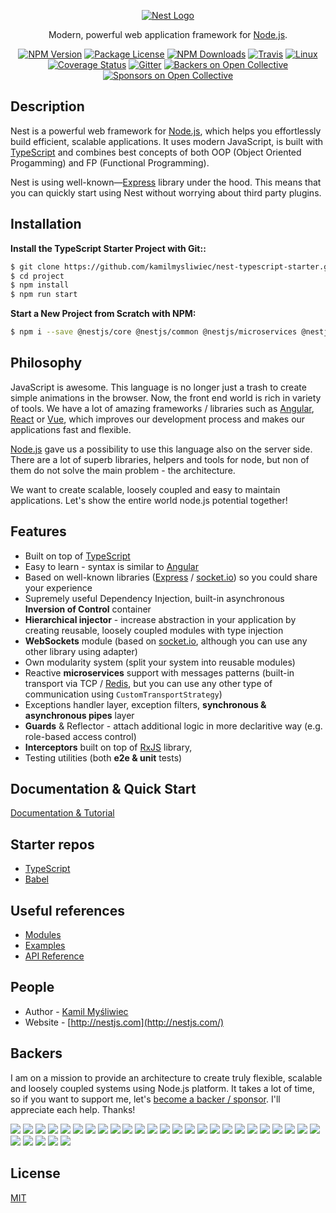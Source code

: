 <p align="center">
  <a href="http://nestjs.com/" target="blank"><img src="http://kamilmysliwiec.com/public/nest-logo.png" alt="Nest Logo" /></a>
</p>

[travis-image]: https://api.travis-ci.org/kamilmysliwiec/nest.svg?branch=master
[travis-url]: https://travis-ci.org/kamilmysliwiec/nest
[linux-image]: https://img.shields.io/travis/kamilmysliwiec/nest/master.svg?label=linux
[linux-url]: https://travis-ci.org/kamilmysliwiec/nest
  
  <p align="center">Modern, powerful web application framework for <a href="http://nodejs.org" target="blank">Node.js</a>.</p>
    <p align="center">
<a href="https://www.npmjs.com/~nestjscore"><img src="https://img.shields.io/npm/v/@nestjs/core.svg" alt="NPM Version" /></a>
<a href="https://www.npmjs.com/~nestjscore"><img src="https://img.shields.io/npm/l/@nestjs/core.svg" alt="Package License" /></a>
<a href="https://www.npmjs.com/~nestjscore"><img src="https://img.shields.io/npm/dm/@nestjs/core.svg" alt="NPM Downloads" /></a>
<a href="https://travis-ci.org/kamilmysliwiec/nest"><img src="https://api.travis-ci.org/kamilmysliwiec/nest.svg?branch=master" alt="Travis" /></a>
<a href="https://travis-ci.org/kamilmysliwiec/nest"><img src="https://img.shields.io/travis/kamilmysliwiec/nest/master.svg?label=linux" alt="Linux" /></a>
<a href="https://coveralls.io/github/kamilmysliwiec/nest?branch=master"><img src="https://coveralls.io/repos/github/kamilmysliwiec/nest/badge.svg?branch=master" alt="Coverage Status" /></a>
<a href="https://gitter.im/nestjs/nestjs?utm_source=badge&utm_medium=badge&utm_campaign=pr-badge&utm_content=body_badge"><img src="https://badges.gitter.im/nestjs/nestjs.svg" alt="Gitter" /></a>
<a href="https://opencollective.com/nest#backer"><img src="https://opencollective.com/nest/backers/badge.svg" alt="Backers on Open Collective" /></a>
<a href="https://opencollective.com/nest#sponsor"><img src="https://opencollective.com/nest/sponsors/badge.svg" alt="Sponsors on Open Collective" /></a>
</p>
  <!--[![Backers on Open Collective](https://opencollective.com/nest/backers/badge.svg)](https://opencollective.com/nest#backer)
  [![Sponsors on Open Collective](https://opencollective.com/nest/sponsors/badge.svg)](https://opencollective.com/nest#sponsor)-->

## Description

Nest is a powerful web framework for [Node.js](http://nodejs.org), which helps you effortlessly build efficient, scalable applications. It uses modern JavaScript, is built with [TypeScript](http://www.typescriptlang.org) and combines best concepts of both OOP (Object Oriented Progamming) and FP (Functional Programming).

Nest is using well-known—[Express](https://github.com/expressjs/express) library under the hood. This means that you can quickly start using Nest without worrying about third party plugins.

## Installation

**Install the TypeScript Starter Project with Git::**
```bash
$ git clone https://github.com/kamilmysliwiec/nest-typescript-starter.git project
$ cd project
$ npm install
$ npm run start
```

**Start a New Project from Scratch with NPM:**
```bash
$ npm i --save @nestjs/core @nestjs/common @nestjs/microservices @nestjs/websockets @nestjs/testing reflect-metadata rxjs
```

## Philosophy

JavaScript is awesome. This language is no longer just a trash to create simple animations in the browser. Now, the front end world is rich in variety of tools. We have a lot of amazing frameworks / libraries such as [Angular](https://angular.io/), [React](https://github.com/facebook/react) or [Vue](https://github.com/vuejs/vue), which improves our development process and makes our applications fast and flexible. 

[Node.js](http://nodejs.org) gave us a possibility to use this language also on the server side. There are a lot of superb libraries, helpers and tools for node, but non of them do not solve the main problem - the architecture. 

We want to create scalable, loosely coupled and easy to maintain applications. Let's show the entire world node.js potential together!

## Features

- Built on top of [TypeScript](http://www.typescriptlang.org)
- Easy to learn - syntax is similar to [Angular](https://angular.io/)
- Based on well-known libraries ([Express](https://github.com/expressjs/express) / [socket.io](https://github.com/socketio/socket.io)) so you could share your experience 
- Supremely useful Dependency Injection, built-in asynchronous **Inversion of Control** container
- **Hierarchical injector** - increase abstraction in your application by creating reusable, loosely coupled modules with type injection
- **WebSockets** module (based on [socket.io](https://github.com/socketio/socket.io), although you can use any other library using adapter)
- Own modularity system (split your system into reusable modules)
- Reactive **microservices** support with messages patterns (built-in transport via TCP / [Redis](https://redis.io/), but you can use any other type of communication using `CustomTransportStrategy`)
- Exceptions handler layer, exception filters, **synchronous & asynchronous pipes** layer
- **Guards** & Reflector - attach additional logic in more declaritive way (e.g. role-based access control)
- **Interceptors** built on top of [RxJS](https://github.com/Reactive-Extensions/RxJS) library,
- Testing utilities (both **e2e & unit** tests)

## Documentation & Quick Start

[Documentation & Tutorial](http://docs.nestjs.com)

## Starter repos

- [TypeScript](https://github.com/kamilmysliwiec/nest-typescript-starter)
- [Babel](https://github.com/kamilmysliwiec/nest-babel-starter/)

## Useful references

- [Modules](http://docs.nestjs.com/modules.html) 
- [Examples](http://docs.nestjs.com/examples.html)
- [API Reference](http://docs.nestjs.com/api-reference.html)

## People

- Author - [Kamil Myśliwiec](http://kamilmysliwiec.com)
- Website - [http://nestjs.com](http://nestjs.com/)

## Backers

I am on a mission to provide an architecture to create truly flexible, scalable and loosely coupled systems using Node.js platform. It takes a lot of time, so if you want to support me, let's [become a backer / sponsor]((https://opencollective.com/nest#backer)). I'll appreciate each help. Thanks!

<a href="https://opencollective.com/nest/backer/0/website" target="_blank"><img src="https://opencollective.com/nest/backer/0/avatar.svg"></a>
<a href="https://opencollective.com/nest/backer/1/website" target="_blank"><img src="https://opencollective.com/nest/backer/1/avatar.svg"></a>
<a href="https://opencollective.com/nest/backer/2/website" target="_blank"><img src="https://opencollective.com/nest/backer/2/avatar.svg"></a>
<a href="https://opencollective.com/nest/backer/3/website" target="_blank"><img src="https://opencollective.com/nest/backer/3/avatar.svg"></a>
<a href="https://opencollective.com/nest/backer/4/website" target="_blank"><img src="https://opencollective.com/nest/backer/4/avatar.svg"></a>
<a href="https://opencollective.com/nest/backer/5/website" target="_blank"><img src="https://opencollective.com/nest/backer/5/avatar.svg"></a>
<a href="https://opencollective.com/nest/backer/6/website" target="_blank"><img src="https://opencollective.com/nest/backer/6/avatar.svg"></a>
<a href="https://opencollective.com/nest/backer/7/website" target="_blank"><img src="https://opencollective.com/nest/backer/7/avatar.svg"></a>
<a href="https://opencollective.com/nest/backer/8/website" target="_blank"><img src="https://opencollective.com/nest/backer/8/avatar.svg"></a>
<a href="https://opencollective.com/nest/backer/9/website" target="_blank"><img src="https://opencollective.com/nest/backer/9/avatar.svg"></a>
<a href="https://opencollective.com/nest/backer/10/website" target="_blank"><img src="https://opencollective.com/nest/backer/10/avatar.svg"></a>
<a href="https://opencollective.com/nest/backer/11/website" target="_blank"><img src="https://opencollective.com/nest/backer/11/avatar.svg"></a>
<a href="https://opencollective.com/nest/backer/12/website" target="_blank"><img src="https://opencollective.com/nest/backer/12/avatar.svg"></a>
<a href="https://opencollective.com/nest/backer/13/website" target="_blank"><img src="https://opencollective.com/nest/backer/13/avatar.svg"></a>
<a href="https://opencollective.com/nest/backer/14/website" target="_blank"><img src="https://opencollective.com/nest/backer/14/avatar.svg"></a>
<a href="https://opencollective.com/nest/backer/15/website" target="_blank"><img src="https://opencollective.com/nest/backer/15/avatar.svg"></a>
<a href="https://opencollective.com/nest/backer/16/website" target="_blank"><img src="https://opencollective.com/nest/backer/16/avatar.svg"></a>
<a href="https://opencollective.com/nest/backer/17/website" target="_blank"><img src="https://opencollective.com/nest/backer/17/avatar.svg"></a>
<a href="https://opencollective.com/nest/backer/18/website" target="_blank"><img src="https://opencollective.com/nest/backer/18/avatar.svg"></a>
<a href="https://opencollective.com/nest/backer/19/website" target="_blank"><img src="https://opencollective.com/nest/backer/19/avatar.svg"></a>
<a href="https://opencollective.com/nest/backer/20/website" target="_blank"><img src="https://opencollective.com/nest/backer/20/avatar.svg"></a>
<a href="https://opencollective.com/nest/backer/21/website" target="_blank"><img src="https://opencollective.com/nest/backer/21/avatar.svg"></a>
<a href="https://opencollective.com/nest/backer/22/website" target="_blank"><img src="https://opencollective.com/nest/backer/22/avatar.svg"></a>
<a href="https://opencollective.com/nest/backer/23/website" target="_blank"><img src="https://opencollective.com/nest/backer/23/avatar.svg"></a>
<a href="https://opencollective.com/nest/backer/24/website" target="_blank"><img src="https://opencollective.com/nest/backer/24/avatar.svg"></a>
<a href="https://opencollective.com/nest/backer/25/website" target="_blank"><img src="https://opencollective.com/nest/backer/25/avatar.svg"></a>
<a href="https://opencollective.com/nest/backer/26/website" target="_blank"><img src="https://opencollective.com/nest/backer/26/avatar.svg"></a>
<a href="https://opencollective.com/nest/backer/27/website" target="_blank"><img src="https://opencollective.com/nest/backer/27/avatar.svg"></a>
<a href="https://opencollective.com/nest/backer/28/website" target="_blank"><img src="https://opencollective.com/nest/backer/28/avatar.svg"></a>
<a href="https://opencollective.com/nest/backer/29/website" target="_blank"><img src="https://opencollective.com/nest/backer/29/avatar.svg"></a>

## License

  [MIT](LICENSE)
